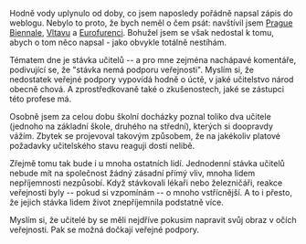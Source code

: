<!-- dcterms:identifier = riderweblog#85 -->
<!-- dcterms:title = Stávka učitelů nemá podporu veřejnosti: a divíte se? -->
<!-- np9:categoryId = 2 -->
<!-- x4w:category = Lidé a jiná zvěř -->
<!-- np9:authorId = 1 -->
<!-- np9:authorEmail = michal.valasek@altairis.cz -->
<!-- dcterms:creator = Michal Altair Valášek -->
<!-- dcterms:created = 2003-08-31T19:16:48+02:00 -->
<!-- dcterms:date = 2003-08-31T19:16:48+02:00 -->

Hodně vody uplynulo od doby, co jsem naposledy pořádně napsal zápis do weblogu. Nebylo to proto, že bych neměl o čem psát: navštívil jsem [Prague Biennale](http://www.praguebiennale.org/), [Vltavu](http://weblog.bestijka.cz/ShowRecord.aspx?day=20030820) a [Eurofurenci](http://www.eurofurence.org). Bohužel jsem se však nedostal k tomu, abych o tom něco napsal - jako obvykle totálně nestíhám.

Tématem dne je stávka učitelů -- a pro mne zejména nachápavé komentáře, podivující se, že "stávka nemá podporu veřejnosti". Myslím si, že nedostatek veřejné podpory vypovídá hodně o úctě, v jaké učitelstvo národ obecně chová. A zprostředkovaně také o zkušenostech, jaké se zástupci této profese má.

Osobně jsem za celou dobu školní docházky poznal toliko dva učitele (jednoho na základní škole, druhého na střední), kterých si doopravdy vážím. Zbytek se projevoval takovým způsobem, že na jakékoliv platové požadavky učitelského stavu reaguji dosti nelibě.

Zřejmě tomu tak bude i u mnoha ostatních lidí. Jednodenní stávka učitelů nebude mít na společnost žádný zásadní přímý vliv, mnoha lidem nepříjemnosti nezpůsobí. Když stávkovali lékaři nebo železničáři, reakce veřejnosti byly -- pokud si vzpomínám -- o mnoho vstřícnější. A to i přesto, že jejich stávka lidem život znepříjemnila podstatně více.

Myslím si, že učitelé by se měli nejdříve pokusim napravit svůj obraz v očích veřejnosti. Pak se možná dočkají veřejné podpory.
